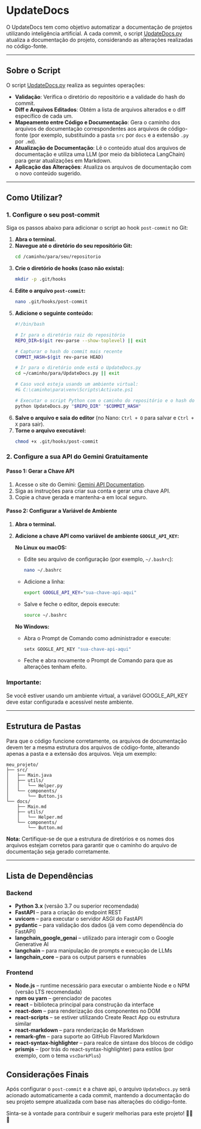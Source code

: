 # UpdateDocs

O UpdateDocs tem como objetivo automatizar a documentação de projetos utilizando inteligência artificial. A cada commit, o script [UpdateDocs.py](c:/Users/lucas/Desktop/UpdateDocs/UpdateDocs.py) atualiza a documentação do projeto, considerando as alterações realizadas no código-fonte.

---

## Sobre o Script

O script [UpdateDocs.py](c:/Users/lucas/Desktop/UpdateDocs/UpdateDocs.py) realiza as seguintes operações:

- **Validação**: Verifica o diretório do repositório e a validade do hash do commit.
- **Diff e Arquivos Editados**: Obtém a lista de arquivos alterados e o diff específico de cada um.
- **Mapeamento entre Código e Documentação**: Gera o caminho dos arquivos de documentação correspondentes aos arquivos de código-fonte (por exemplo, substituindo a pasta `src` por `docs` e a extensão `.py` por `.md`).
- **Atualização de Documentação**: Lê o conteúdo atual dos arquivos de documentação e utiliza uma LLM (por meio da biblioteca LangChain) para gerar atualizações em Markdown.
- **Aplicação das Alterações**: Atualiza os arquivos de documentação com o novo conteúdo sugerido.

---

## Como Utilizar?

### 1. Configure o seu post-commit

Siga os passos abaixo para adicionar o script ao hook `post-commit` no Git:

1. **Abra o terminal.**
2. **Navegue até o diretório do seu repositório Git:**
    ```sh
    cd /caminho/para/seu/repositorio
    ```
3. **Crie o diretório de hooks (caso não exista):**
    ```sh
    mkdir -p .git/hooks
    ```
4. **Edite o arquivo `post-commit`:**
    ```sh
    nano .git/hooks/post-commit
    ```
5. **Adicione o seguinte conteúdo:**
    ```sh
    #!/bin/bash

    # Ir para o diretório raiz do repositório
    REPO_DIR=$(git rev-parse --show-toplevel) || exit

    # Capturar o hash do commit mais recente
    COMMIT_HASH=$(git rev-parse HEAD)

    # Ir para o diretório onde está o UpdateDocs.py
    cd ~/caminho/para/UpdateDocs.py || exit

    # Caso você esteja usando um ambiente virtual:
    #& C:\caminho\para\venv\Scripts\Activate.ps1

    # Executar o script Python com o caminho do repositório e o hash do commit
    python UpdateDocs.py "$REPO_DIR" "$COMMIT_HASH"
    ```
6. **Salve o arquivo e saia do editor** (no Nano: `Ctrl + O` para salvar e `Ctrl + X` para sair).
7. **Torne o arquivo executável:**
    ```sh
    chmod +x .git/hooks/post-commit
    ```

### 2. Configure a sua API do Gemini Gratuitamente

#### Passo 1: Gerar a Chave API

1. Acesse o site do Gemini: [Gemini API Documentation](https://ai.google.dev/gemini-api/docs?hl=pt-br).
2. Siga as instruções para criar sua conta e gerar uma chave API.
3. Copie a chave gerada e mantenha-a em local seguro.

#### Passo 2: Configurar a Variável de Ambiente

1. **Abra o terminal.**
2. **Adicione a chave API como variável de ambiente `GOOGLE_API_KEY`:**

   **No Linux ou macOS:**
   - Edite seu arquivo de configuração (por exemplo, `~/.bashrc`):
     ```sh
     nano ~/.bashrc
     ```
   - Adicione a linha:
     ```sh
     export GOOGLE_API_KEY="sua-chave-api-aqui"
     ```
   - Salve e feche o editor, depois execute:
     ```sh
     source ~/.bashrc
     ```

   **No Windows:**
   - Abra o Prompt de Comando como administrador e execute:
     ```cmd
     setx GOOGLE_API_KEY "sua-chave-api-aqui"
     ```
   - Feche e abra novamente o Prompt de Comando para que as alterações tenham efeito.

  ### **Importante:**
   Se você estiver usando um ambiente virtual, a variável GOOGLE_API_KEY deve estar configurada e acessível neste ambiente.

---

## Estrutura de Pastas

Para que o código funcione corretamente, os arquivos de documentação devem ter a mesma estrutura dos arquivos de código-fonte, alterando apenas a pasta e a extensão dos arquivos. Veja um exemplo:

```plaintext
meu_projeto/
├── src/
│   ├── Main.java
│   ├── utils/
│   │   └── Helper.py
│   └── components/
│       └── Button.js
└── docs/
    ├── Main.md
    ├── utils/
    │   └── Helper.md
    └── components/
        └── Button.md
````

**Nota:** Certifique-se de que a estrutura de diretórios e os nomes dos arquivos estejam corretos para garantir que o caminho do arquivo de documentação seja gerado corretamente.

---

## Lista de Dependências
### Backend
- **Python 3.x** (versão 3.7 ou superior recomendada)
- **FastAPI** – para a criação do endpoint REST
- **uvicorn** – para executar o servidor ASGI do FastAPI
- **pydantic** – para validação dos dados (já vem como dependência do FastAPI)
- **langchain_google_genai** – utilizado para interagir com o Google Generative AI
- **langchain** – para manipulação de prompts e execução de LLMs
- **langchain_core** – para os output parsers e runnables

### Frontend
- **Node.js** – runtime necessário para executar o ambiente Node e o NPM (versão LTS recomendada)
- **npm ou yarn** – gerenciador de pacotes
- **react** – biblioteca principal para construção da interface
- **react-dom** – para renderização dos componentes no DOM
- **react-scripts** – se estiver utilizando Create React App ou estrutura similar
- **react-markdown** – para renderização de Markdown
- **remark-gfm** – para suporte ao GitHub Flavored Markdown
- **react-syntax-highlighter** – para realce de sintaxe dos blocos de código
- **prismjs** – (por trás do react-syntax-highlighter) para estilos (por exemplo, com o tema `vscDarkPlus`)

## Considerações Finais

Após configurar o `post-commit` e a chave api, o arquivo `UpdateDocs.py` será acionado automaticamente a cada commit, mantendo a documentação do seu projeto sempre atualizada com base nas alterações do código-fonte.

Sinta-se à vontade para contribuir e sugerir melhorias para este projeto! 🚀🚀🚀